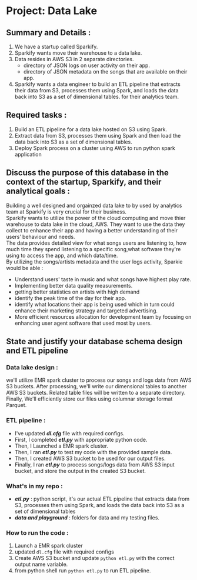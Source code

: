 # Project: Data Lake
## Summary and Details :

1. We have a startup called Sparkify.
2. Sparkify wants move their warehouse to a data lake.
3. Data resides in AWS S3 in 2 separate directories.
    - directory of JSON logs on user activity on their app.
    - directory of JSON metadata on the songs that are available on their app.
4. Sparkify wants a data engineer to build an ETL pipeline that extracts their data from S3, processes them using Spark, and loads the data back into S3 as a set of dimensional tables. for their analytics team.
 
 
## Required tasks :
1. Build an ETL pipeline for a data lake hosted on S3 using Spark.
2. Extract data from S3, processes them using Spark and then load the data back into S3 as a set of dimensional tables.
3. Deploy Spark process on a cluster using AWS to run python spark application
 
 
## Discuss the purpose of this database in the context of the startup, Sparkify, and their analytical goals :
Building a well designed and orgainzed data lake to by used by analytics team at Sparkify is very crucial for their business. \
Sparkify wants to utilize the power of the cloud computing and move thier warehouse to data lake in the cloud, AWS.
They want to use the data they collect to enhance their app and having a better understanding of their users’ behaviour and needs. \
The data provides detailed view for what songs users are listening to, how much time they spend listening to a specific song,what software they're using to access the app, and which data/time.\
By utilizing the songs/artists metadata and the user logs activity, Sparkie would be able :
- Understand users' taste in music and what songs have highest play rate.
- Implementing better data quality measurements.
- getting better statistics on artists with high demand
- identify the peak time of the day for their app.
- identify what locations their app is being used which in turn could enhance their marketing strategy and targeted advertising.
- More efficient resources allocation for development team by focusing on enhancing user agent software that used most by users.
 
 
## State and justify your database schema design and ETL pipeline
### Data lake design :
we'll utilize EMR spark cluster to process our songs and logs data from AWS S3 buckets.
After processing, we'll write our dimensional tables to another AWS S3 buckets.
Related table files will be written to a separate directory.
Finally, We'll efficiently store our files using columnar storage format Parquet.
 
### ETL pipeline :
- I've updated ***dl.cfg*** file with required configs.
- First, I completed ***etl.py*** with appropriate python code.
- Then, I Launched a EMR spark cluster.
- Then, I ran ***etl.py*** to test my code with the provided sample data.
- Then, I created AWS S3 bucket to be used for our output files.
- Finally, I ran ***etl.py*** to process songs/logs data from AWS S3 input bucket, and store the output in the created S3 bucket.

 
### What's in my repo :
- ***etl.py*** : python script, it's our actual ETL pipeline that extracts data from S3, processes them using Spark, and loads the data back into S3 as a set of dimensional tables
- ***data and playground*** : folders for data and my testing files.
 
### How to run the code :
1. Launch a EMR spark cluster
2. updated ```dl.cfg``` file with required configs
3. Create AWS S3 bucket and update ```python etl.py``` with the correct output name variable.
4. from python shell run ```python etl.py``` to run ETL pipeline.
